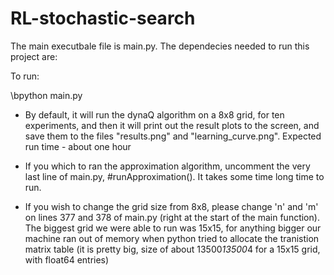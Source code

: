 # RL-stochastic-search


The main executbale file is main.py.
The dependecies needed to run this project are:

To run:

\bpython main.py

- By default, it will run the dynaQ algorithm on a 8x8 grid, for ten experiments, and then it will print out the result plots to the screen,
  and save them to the files "results.png" and "learning_curve.png". Expected run time - about one hour

- If you which to ran the approximation algorithm, uncomment the very last line of main.py, #runApproximation().
  It takes some time long time to run.

- If you wish to change the grid size from 8x8, please change 'n' and 'm' on lines 377 and 378 of main.py (right at the start of the
  main function). 
  The biggest grid we were able to run was 15x15, for anything bigger our machine ran out of memory when python tried to 
  allocate the tranistion matrix table (it is pretty big, size of about 13500*13500*4 for a 15x15 grid, with float64 entries)
  
 
